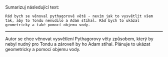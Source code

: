 Sumarizuj následující text:

```
Rád bych se věnoval pythagorově větě - nevím jak to vysvětlit všem tak, aby to Tondu nenudilo a Adam stíhal. Rád bych to ukázal geometricky a také pomocí objemu vody.
```

---

<!-- chatcmpl-749nJkUDawwm6zV0NNNNH5p7rz2T3 -->

Autor se chce věnovat vysvětlení Pythagorovy věty způsobem, který by nebyl nudný pro Tondu a zároveň by ho Adam stíhal. Plánuje to ukázat geometricky a pomocí objemu vody.
